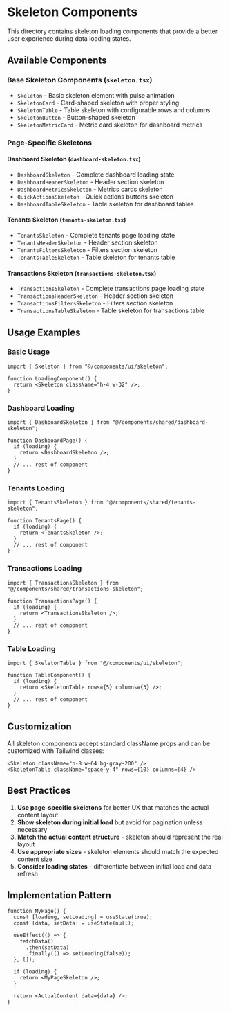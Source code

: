 # Skeleton Components

This directory contains skeleton loading components that provide a better user experience during data loading states.

## Available Components

### Base Skeleton Components (`skeleton.tsx`)

- `Skeleton` - Basic skeleton element with pulse animation
- `SkeletonCard` - Card-shaped skeleton with proper styling
- `SkeletonTable` - Table skeleton with configurable rows and columns
- `SkeletonButton` - Button-shaped skeleton
- `SkeletonMetricCard` - Metric card skeleton for dashboard metrics

### Page-Specific Skeletons

#### Dashboard Skeleton (`dashboard-skeleton.tsx`)

- `DashboardSkeleton` - Complete dashboard loading state
- `DashboardHeaderSkeleton` - Header section skeleton
- `DashboardMetricsSkeleton` - Metrics cards skeleton
- `QuickActionsSkeleton` - Quick actions buttons skeleton
- `DashboardTableSkeleton` - Table skeleton for dashboard tables

#### Tenants Skeleton (`tenants-skeleton.tsx`)

- `TenantsSkeleton` - Complete tenants page loading state
- `TenantsHeaderSkeleton` - Header section skeleton
- `TenantsFiltersSkeleton` - Filters section skeleton
- `TenantsTableSkeleton` - Table skeleton for tenants table

#### Transactions Skeleton (`transactions-skeleton.tsx`)

- `TransactionsSkeleton` - Complete transactions page loading state
- `TransactionsHeaderSkeleton` - Header section skeleton
- `TransactionsFiltersSkeleton` - Filters section skeleton
- `TransactionsTableSkeleton` - Table skeleton for transactions table

## Usage Examples

### Basic Usage

```tsx
import { Skeleton } from "@/components/ui/skeleton";

function LoadingComponent() {
  return <Skeleton className="h-4 w-32" />;
}
```

### Dashboard Loading

```tsx
import { DashboardSkeleton } from "@/components/shared/dashboard-skeleton";

function DashboardPage() {
  if (loading) {
    return <DashboardSkeleton />;
  }
  // ... rest of component
}
```

### Tenants Loading

```tsx
import { TenantsSkeleton } from "@/components/shared/tenants-skeleton";

function TenantsPage() {
  if (loading) {
    return <TenantsSkeleton />;
  }
  // ... rest of component
}
```

### Transactions Loading

```tsx
import { TransactionsSkeleton } from "@/components/shared/transactions-skeleton";

function TransactionsPage() {
  if (loading) {
    return <TransactionsSkeleton />;
  }
  // ... rest of component
}
```

### Table Loading

```tsx
import { SkeletonTable } from "@/components/ui/skeleton";

function TableComponent() {
  if (loading) {
    return <SkeletonTable rows={5} columns={3} />;
  }
  // ... rest of component
}
```

## Customization

All skeleton components accept standard className props and can be customized with Tailwind classes:

```tsx
<Skeleton className="h-8 w-64 bg-gray-200" />
<SkeletonTable className="space-y-4" rows={10} columns={4} />
```

## Best Practices

1. **Use page-specific skeletons** for better UX that matches the actual content layout
2. **Show skeleton during initial load** but avoid for pagination unless necessary
3. **Match the actual content structure** - skeleton should represent the real layout
4. **Use appropriate sizes** - skeleton elements should match the expected content size
5. **Consider loading states** - differentiate between initial load and data refresh

## Implementation Pattern

```tsx
function MyPage() {
  const [loading, setLoading] = useState(true);
  const [data, setData] = useState(null);

  useEffect(() => {
    fetchData()
      .then(setData)
      .finally(() => setLoading(false));
  }, []);

  if (loading) {
    return <MyPageSkeleton />;
  }

  return <ActualContent data={data} />;
}
```
